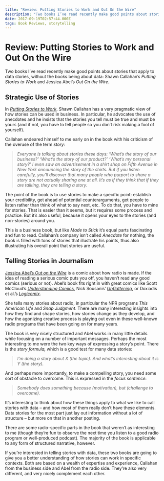 ```yaml
---
title: "Review: Putting Stories to Work and Out On the Wire"
description: "Two books I’ve read recently make good points about stories that apply to data stories, without the books being about data: Shawn Callahan’s Putting Stories to Work and Jessica Abel’s Out On the Wire."
date: 2017-09-19T02:57:44.000Z
tags: Book Reviews, storytelling
---
```


# Review: Putting Stories to Work and Out On the Wire

Two books I’ve read recently make good points about stories that apply to data stories, without the books being about data: Shawn Callahan’s <em>Putting Stories to Work</em> and Jessica Abel’s <em>Out On the Wire</em>.<!--more-->

## Strategic Use of Stories

In <a href="http://www.anecdote.com/putting-stories-to-work/"><em>Putting Stories to Work</em></a>, Shawn Callahan has a very pragmatic view of how stories can be used in business. In particular, he advocates the use of anecdotes and he insists that the stories you tell must be true and must be yours (and if not, you have to tell people so you don’t risk making a fool of yourself).

Callahan endeared himself to me early on in the book with his criticism of the overuse of the term <em>story</em>:

<blockquote><em>Everyone is talking about stories these days: ‘What’s the story of our business?’ ‘What’s the story of our product?’ ‘What’s my personal story?’ I even saw an advertisement in a shirt shop on Fifth Avenue in New York announcing the story of the shirts. But if you listen carefully, you’ll discover that many people who purport to share a story are not actually sharing one at all. It’s as if they think that if they are talking, they are telling a story.</em></blockquote>

The point of the book is to use stories to make a specific point: establish your credibility, get ahead of potential counterarguments, get people to listen rather than think of what to say next, etc. To do that, you have to mine for stories. That is easier than it seems, but it requires some process and practice. But it’s also useful, because it opens your eyes to the stories (and non-stories) around you.

This is a business book, but like <em>Made to Stick</em> it’s equal parts fascinating and fun to read. Callahan’s company isn’t called <em>Anecdote</em> for nothing, the book is filled with tons of stories that illustrate his points, thus also illustrating his overall point that stories are useful.

## Telling Stories in Journalism

<a href="https://jessicaabel.com/out-on-the-wire/">Jessica Abel’s <em>Out on the Wire</em></a> is a comic about how radio is made. If the idea of reading a serious comic puts you off, you haven’t read any good comics (serious or not). Abel’s book fits right in with great comics like Scott McCloud’s <em><a href="http://scottmccloud.com/2-print/1-uc/">Understanding Comics</a></em>, Nick Sousanis’ <a href="http://spinweaveandcut.com/unflattening/"><em>Unflattening</em></a>, or Doxiadis et al.’s <em><a href="https://www.logicomix.com/">Logicomix</a></em>.

She tells many stories about radio, in particular the NPR programs <em>This American Life</em> and <em>Snap Judgment</em>. There are many interesting insights into how they find and shape stories, how stories change as they develop, and how the agonizing creative process is playing out even in these well-known radio programs that have been going on for many years.

The book is very nicely structured and Abel works in many little details while focusing on a number of important messages. Perhaps the most interesting to me were the two key ways of expressing a story’s point. There is the <em>story formula,</em> which is a good test for many data stories:

<blockquote><em>I’m doing a story about X (the topic). And what’s interesting about it is Y (the story).</em></blockquote>

And perhaps more importantly, to make a compelling story, you need some sort of obstacle to overcome. This is expressed in the <em>focus sentence</em>:

<blockquote><em>Somebody does something because (motivation), but (challenge to overcome).</em></blockquote>

It’s interesting to think about how these things apply to what we like to call stories with data – and how most of them really don’t have these elements. Data stories for the most part just lay out information without a lot of structure – but more on that in another posting.

There are some radio-specific parts in the book that weren’t as interesting to me (though they’re fun to observe the next time you listen to a good radio program or well-produced podcast). The majority of the book is applicable to any form of structured narrative, however.

If you're interested in telling stories with data, these two books are going to give you a better understanding of how stories can work in specific contexts. Both are based on a wealth of expertise and experience, Callahan from the business side and Abel from the radio side. They're also very different, and very nicely complement each other.


